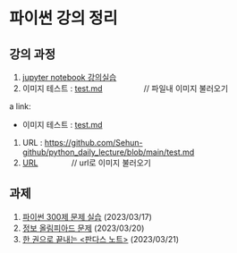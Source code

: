 # 파이썬 강의 정리

## 강의 과정

1. [jupyter notebook 강의실습](1-01JupyterNotebook.ipynb)
2. 이미지 테스트 : [test.md](test.md)       // 파일내 이미지 불러오기

a link:
 - 이미지 테스트 : <a href='test.md'>test.md</a>

1. URL : https://github.com/Sehun-github/python_daily_lecture/blob/main/test.md
2. [URL](https://github.com/Sehun-github/python_daily_lecture/blob/main/test.md)     // url로 이미지 불러오기


## 과제
1. [파이썬 300제 문제 실습](20230317_과제.ipynb) (2023/03/17)
2. [정보 올림피아드 문제](20230320_과제.ipynb) (2023/03/20)
3. [한 권으로 끝내는 <판다스 노트>](20230321_과제.ipynb) (2023/03/21)
